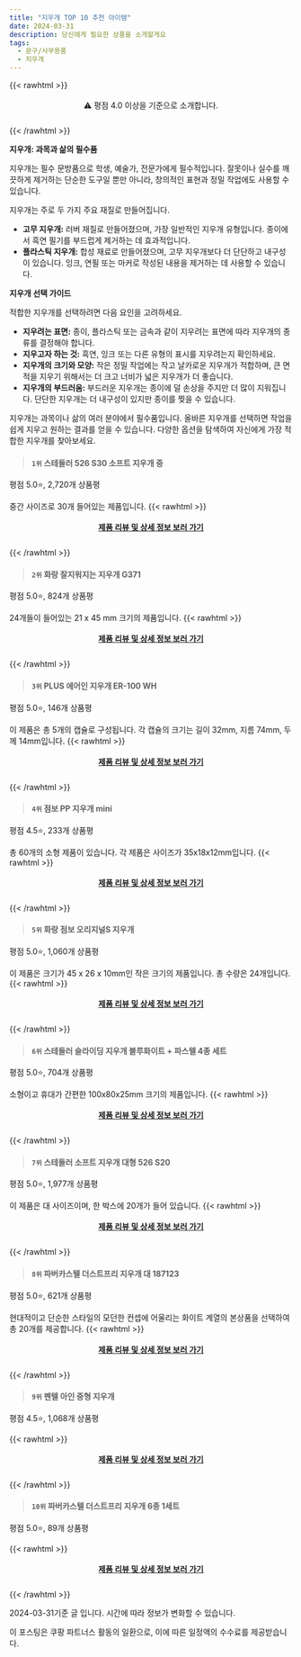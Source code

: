 ```yaml
---
title: "지우개 TOP 10 추천 아이템"
date: 2024-03-31
description: 당신에게 필요한 상품을 소개할게요
tags:
  - 문구/사무용품
  - 지우개
---
```

{{< rawhtml >}}<div class="toc" style="text-align: center; height: 50px; line-height: 2;">  <p>⚠️ 평점 4.0 이상을 기준으로 소개합니다.<br></p></div> {{< /rawhtml >}}

**지우개: 과목과 삶의 필수품**

지우개는 필수 문방품으로 학생, 예술가, 전문가에게 필수적입니다. 잘못이나 실수를 깨끗하게 제거하는 단순한 도구일 뿐만 아니라, 창의적인 표현과 정밀 작업에도 사용할 수 있습니다.

지우개는 주로 두 가지 주요 재질로 만들어집니다.

* **고무 지우개:** 러버 재질로 만들어졌으며, 가장 일반적인 지우개 유형입니다. 종이에서 흑연 필기를 부드럽게 제거하는 데 효과적입니다.
* **플라스틱 지우개:** 합성 재료로 만들어졌으며, 고무 지우개보다 더 단단하고 내구성이 있습니다. 잉크, 연필 또는 마커로 작성된 내용을 제거하는 데 사용할 수 있습니다.

**지우개 선택 가이드**

적합한 지우개를 선택하려면 다음 요인을 고려하세요.

* **지우려는 표면:** 종이, 플라스틱 또는 금속과 같이 지우려는 표면에 따라 지우개의 종류를 결정해야 합니다.
* **지우고자 하는 것:** 흑연, 잉크 또는 다른 유형의 표시를 지우려는지 확인하세요.
* **지우개의 크기와 모양:** 작은 정밀 작업에는 작고 날카로운 지우개가 적합하며, 큰 면적을 지우기 위해서는 더 크고 너비가 넓은 지우개가 더 좋습니다.
* **지우개의 부드러움:** 부드러운 지우개는 종이에 덜 손상을 주지만 더 많이 지워집니다. 단단한 지우개는 더 내구성이 있지만 종이를 찢을 수 있습니다.

지우개는 과목이나 삶의 여러 분야에서 필수품입니다. 올바른 지우개를 선택하면 작업을 쉽게 지우고 원하는 결과를 얻을 수 있습니다. 다양한 옵션을 탐색하여 자신에게 가장 적합한 지우개를 찾아보세요.


>#### `1위` 스테들러 526 S30 소프트 지우개 중
평점 5.0⭐, 2,720개 상품평

중간 사이즈로 30개 들어있는 제품입니다.
{{< rawhtml >}}<div class="toc" style="text-align: center; height: 50px; line-height: 2;"><p><b><a href="https://link.coupang.com/re/AFFSDP?lptag=AF5033054&pageKey=7849455127&itemId=21391314242&vendorItemId=3707324101&traceid=V0-153-3d8dd6e3916315da&requestid=20240331134545887183302867&token=31850B%7CGM">제품 리뷰 및 상세 정보 보러 가기</a></b><br></p> </div>{{< /rawhtml >}}

>#### `2위` 화랑  잘지워지는 지우개 G371
평점 5.0⭐, 824개 상품평

24개들이 들어있는 21 x 45 mm 크기의 제품입니다.
{{< rawhtml >}}<div class="toc" style="text-align: center; height: 50px; line-height: 2;"><p><b><a href="https://link.coupang.com/re/AFFSDP?lptag=AF5033054&pageKey=6299586756&itemId=13018797091&vendorItemId=80281837464&traceid=V0-153-883e0ae2b97a670e&requestid=20240331134545887183302867&token=31850B%7CGM">제품 리뷰 및 상세 정보 보러 가기</a></b><br></p> </div>{{< /rawhtml >}}

>#### `3위` PLUS 에어인 지우개 ER-100 WH
평점 5.0⭐, 146개 상품평

이 제품은 총 5개의 캡슐로 구성됩니다. 각 캡슐의 크기는 길이 32mm, 지름 74mm, 두께 14mm입니다.
{{< rawhtml >}}<div class="toc" style="text-align: center; height: 50px; line-height: 2;"><p><b><a href="https://link.coupang.com/re/AFFSDP?lptag=AF5033054&pageKey=7580854664&itemId=20011533542&vendorItemId=87108431622&traceid=V0-153-9bf4e242ee078b72&requestid=20240331134545887183302867&token=31850B%7CGM">제품 리뷰 및 상세 정보 보러 가기</a></b><br></p> </div>{{< /rawhtml >}}

>#### `4위` 점보 PP 지우개 mini
평점 4.5⭐, 233개 상품평

총 60개의 소형 제품이 있습니다. 각 제품은 사이즈가 35x18x12mm입니다.
{{< rawhtml >}}<div class="toc" style="text-align: center; height: 50px; line-height: 2;"><p><b><a href="https://link.coupang.com/re/AFFSDP?lptag=AF5033054&pageKey=2088078507&itemId=3546901096&vendorItemId=71532846621&traceid=V0-153-bac5498745e08664&requestid=20240331134545887183302867&token=31850B%7CGM">제품 리뷰 및 상세 정보 보러 가기</a></b><br></p> </div>{{< /rawhtml >}}

>#### `5위` 화랑 점보 오리지널S 지우개
평점 5.0⭐, 1,060개 상품평

이 제품은 크기가 45 x 26 x 10mm인 작은 크기의 제품입니다. 총 수량은 24개입니다.
{{< rawhtml >}}<div class="toc" style="text-align: center; height: 50px; line-height: 2;"><p><b><a href="https://link.coupang.com/re/AFFSDP?lptag=AF5033054&pageKey=6292620056&itemId=12971419482&vendorItemId=80235435484&traceid=V0-153-6f74aff0b08f501d&requestid=20240331134545887183302867&token=31850B%7CGM">제품 리뷰 및 상세 정보 보러 가기</a></b><br></p> </div>{{< /rawhtml >}}

>#### `6위` 스테들러 슬라이딩 지우개 블루화이트 + 파스텔 4종 세트
평점 5.0⭐, 704개 상품평

소형이고 휴대가 간편한 100x80x25mm 크기의 제품입니다.
{{< rawhtml >}}<div class="toc" style="text-align: center; height: 50px; line-height: 2;"><p><b><a href="https://link.coupang.com/re/AFFSDP?lptag=AF5033054&pageKey=6697887320&itemId=15502578556&vendorItemId=71721476025&traceid=V0-153-d8305f5c8984164f&requestid=20240331134545887183302867&token=31850B%7CGM">제품 리뷰 및 상세 정보 보러 가기</a></b><br></p> </div>{{< /rawhtml >}}

>#### `7위` 스테들러 소프트 지우개 대형 526 S20
평점 5.0⭐, 1,977개 상품평

이 제품은 대 사이즈이며, 한 박스에 20개가 들어 있습니다.
{{< rawhtml >}}<div class="toc" style="text-align: center; height: 50px; line-height: 2;"><p><b><a href="https://link.coupang.com/re/AFFSDP?lptag=AF5033054&pageKey=92778984&itemId=288067699&vendorItemId=3707324000&traceid=V0-153-1bc9c450911dd020&requestid=20240331134545887183302867&token=31850B%7CGM">제품 리뷰 및 상세 정보 보러 가기</a></b><br></p> </div>{{< /rawhtml >}}

>#### `8위` 파버카스텔 더스트프리 지우개 대 187123
평점 5.0⭐, 621개 상품평

현대적이고 단순한 스타일의 모던한 컨셉에 어울리는 화이트 계열의 본상품을 선택하여 총 20개를 제공합니다.
{{< rawhtml >}}<div class="toc" style="text-align: center; height: 50px; line-height: 2;"><p><b><a href="https://link.coupang.com/re/AFFSDP?lptag=AF5033054&pageKey=1653416628&itemId=2816987281&vendorItemId=70806531962&traceid=V0-153-75caf3d96acc8395&requestid=20240331134545887183302867&token=31850B%7CGM">제품 리뷰 및 상세 정보 보러 가기</a></b><br></p> </div>{{< /rawhtml >}}

>#### `9위` 펜텔 아인 중형 지우개
평점 4.5⭐, 1,068개 상품평


{{< rawhtml >}}<div class="toc" style="text-align: center; height: 50px; line-height: 2;"><p><b><a href="https://link.coupang.com/re/AFFSDP?lptag=AF5033054&pageKey=7842112299&itemId=76742472&vendorItemId=81009047715&traceid=V0-153-c669add13c0f3a80&requestid=20240331134545887183302867&token=31850B%7CGM">제품 리뷰 및 상세 정보 보러 가기</a></b><br></p> </div>{{< /rawhtml >}}

>#### `10위` 파버카스텔 더스트프리 지우개 6종 1세트
평점 5.0⭐, 89개 상품평


{{< rawhtml >}}<div class="toc" style="text-align: center; height: 50px; line-height: 2;"><p><b><a href="https://link.coupang.com/re/AFFSDP?lptag=AF5033054&pageKey=6456441253&itemId=14035427612&vendorItemId=86973753591&traceid=V0-153-38a9cf4e486905d3&requestid=20240331134545887183302867&token=31850B%7CGM">제품 리뷰 및 상세 정보 보러 가기</a></b><br></p> </div>{{< /rawhtml >}}


2024-03-31기준 글 입니다.
시간에 따라 정보가 변화할 수 있습니다.

이 포스팅은 쿠팡 파트너스 활동의 일환으로, 이에 따른 일정액의 수수료를 제공받습니다.